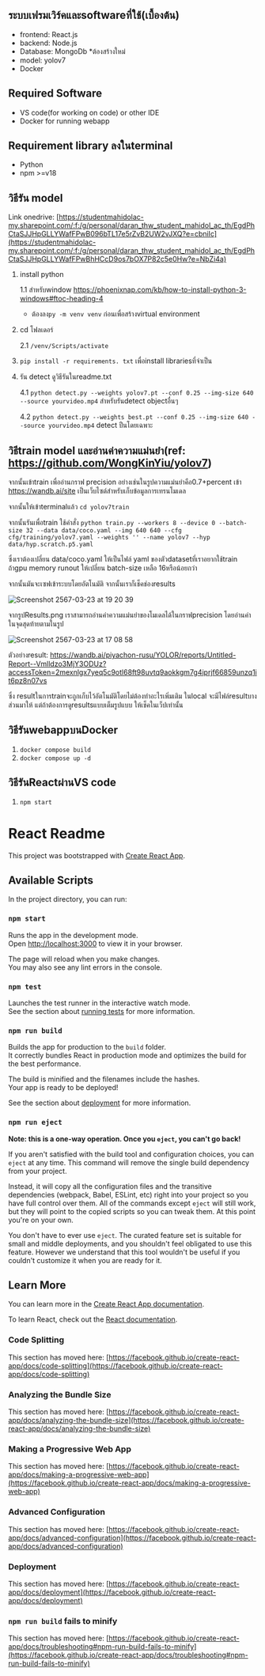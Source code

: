 ## ระบบเฟรมเวิร์คและsoftwareที่ใช้(เบื้องต้น)
- frontend: React.js
- backend: Node.js
- Database: MongoDb *ต้องสร้างใหม่
- model: yolov7
- Docker

## Required Software
- VS code(for working on code) or other IDE
- Docker for running webapp
  
## Requirement library ลงในterminal
- Python
- npm >=v18

## วิธีรัน model
Link onedrive: [https://studentmahidolac-my.sharepoint.com/:f:/g/personal/daran_thw_student_mahidol_ac_th/EgdPhCtaSJJHpGLLYWafFPwB096bTL17e5rZvB2UW2vJXQ?e=cbniIc](https://studentmahidolac-my.sharepoint.com/:f:/g/personal/daran_thw_student_mahidol_ac_th/EgdPhCtaSJJHpGLLYWafFPwBhHCcD9os7bOX7P82c5e0Hw?e=NbZi4a)

1. install python
   
   1.1 สำหรับwindow
   https://phoenixnap.com/kb/how-to-install-python-3-windows#ftoc-heading-4
   - ต้องลง`py -m venv venv` ก่อนเพื่อสร้างvirtual environment
3. cd โฟลเดอร์
   
   2.1 `/venv/Scripts/activate`
5. ``pip install -r requirements. txt`` เพื่อinstall librariesที่จำเป็น
6. รัน detect ดูวิธีรันในreadme.txt

   4.1 `python detect.py --weights yolov7.pt --conf 0.25 --img-size 640 --source yourvideo.mp4` สำหรับรันdetect objectอื่นๆ
   
   4.2 `python detect.py --weights best.pt --conf 0.25 --img-size 640 --source yourvideo.mp4` detect ปืนโดยเฉพาะ

## วิธีtrain model และอ่านค่าความแม่นยำ(ref: https://github.com/WongKinYiu/yolov7)
จากนั้นเข้าtrain เพื่ออ่านกราฟ precision อย่างเช่นในรูปความแม่นยำคือ0.7+percent
เข้า https://wandb.ai/site เป็นเว็บไซต์สำหรับเก็บข้อมูลการเทรนโมเดล

จากนั้นให้เข้าterminalแล้ว `cd yolov7train`

จากนั้นรันเพื่อtrain ใช้คำสั่ง ```python train.py --workers 8 --device 0 --batch-size 32 --data data/coco.yaml --img 640 640 --cfg cfg/training/yolov7.yaml --weights '' --name yolov7 --hyp data/hyp.scratch.p5.yaml```

ซึ่งเราต้องเปลี่ยน data/coco.yaml ให้เป็นไฟล์ yaml ของตัวdatasetที่เราอยากใช้train ถ้าgpu memory runout ให้เปลี่ยน batch-size เหลือ 16หรือน้อยกว่า

จากนั้นมันจะเซฟเข้าระบบโดยอัตโนมัติ จากนั้นเราก็เช็คช่องresults

![Screenshot 2567-03-23 at 19 20 39](https://github.com/Piyachon1234/aj_paisarn_web/assets/78150887/be49cada-f8f5-49ad-8309-185b3dea6445)

จากรูปResults.png เราสามารถอ่านค่าความแม่นยำของโมเดลได้ในกราฟprecision โดยอ่านค่าในจุดสุดท้ายตามในรูป

![Screenshot 2567-03-23 at 17 08 58](https://github.com/Piyachon1234/aj_paisarn_web/assets/78150887/d4cff078-5e89-47ce-ad77-5935dd1848d8)

ตัวอย่างresult: https://wandb.ai/piyachon-rusu/YOLOR/reports/Untitled-Report--Vmlldzo3MjY3ODUz?accessToken=2mexnlgx7yeq5c9otl68ft98uvtq9aokkgm7g4iprjf66859unzq1it6pz8n07vs

ซึ่ง resultในการtrainจะถูกเก็บไว้อัตโนมัติโดยไม่ต้องทำอะไรเพิ่มเติม ในlocal จะมีไฟล์resultบางส่วนมาให้ แต่ถ้าต้องการดูresultsแบบเต็มรูปแบบ ให้เช็คในเว็ปเท่านั้น
## วิธีรันwebappบนDocker
1. `docker compose build`
2. `docker compose up -d`

## วิธีรันReactผ่านVS code
1. `npm start`


# React Readme
This project was bootstrapped with [Create React App](https://github.com/facebook/create-react-app).

## Available Scripts

In the project directory, you can run:

### `npm start`

Runs the app in the development mode.\
Open [http://localhost:3000](http://localhost:3000) to view it in your browser.

The page will reload when you make changes.\
You may also see any lint errors in the console.

### `npm test`

Launches the test runner in the interactive watch mode.\
See the section about [running tests](https://facebook.github.io/create-react-app/docs/running-tests) for more information.

### `npm run build`

Builds the app for production to the `build` folder.\
It correctly bundles React in production mode and optimizes the build for the best performance.

The build is minified and the filenames include the hashes.\
Your app is ready to be deployed!

See the section about [deployment](https://facebook.github.io/create-react-app/docs/deployment) for more information.

### `npm run eject`

**Note: this is a one-way operation. Once you `eject`, you can't go back!**

If you aren't satisfied with the build tool and configuration choices, you can `eject` at any time. This command will remove the single build dependency from your project.

Instead, it will copy all the configuration files and the transitive dependencies (webpack, Babel, ESLint, etc) right into your project so you have full control over them. All of the commands except `eject` will still work, but they will point to the copied scripts so you can tweak them. At this point you're on your own.

You don't have to ever use `eject`. The curated feature set is suitable for small and middle deployments, and you shouldn't feel obligated to use this feature. However we understand that this tool wouldn't be useful if you couldn't customize it when you are ready for it.

## Learn More

You can learn more in the [Create React App documentation](https://facebook.github.io/create-react-app/docs/getting-started).

To learn React, check out the [React documentation](https://reactjs.org/).

### Code Splitting

This section has moved here: [https://facebook.github.io/create-react-app/docs/code-splitting](https://facebook.github.io/create-react-app/docs/code-splitting)

### Analyzing the Bundle Size

This section has moved here: [https://facebook.github.io/create-react-app/docs/analyzing-the-bundle-size](https://facebook.github.io/create-react-app/docs/analyzing-the-bundle-size)

### Making a Progressive Web App

This section has moved here: [https://facebook.github.io/create-react-app/docs/making-a-progressive-web-app](https://facebook.github.io/create-react-app/docs/making-a-progressive-web-app)

### Advanced Configuration

This section has moved here: [https://facebook.github.io/create-react-app/docs/advanced-configuration](https://facebook.github.io/create-react-app/docs/advanced-configuration)

### Deployment

This section has moved here: [https://facebook.github.io/create-react-app/docs/deployment](https://facebook.github.io/create-react-app/docs/deployment)

### `npm run build` fails to minify

This section has moved here: [https://facebook.github.io/create-react-app/docs/troubleshooting#npm-run-build-fails-to-minify](https://facebook.github.io/create-react-app/docs/troubleshooting#npm-run-build-fails-to-minify)


